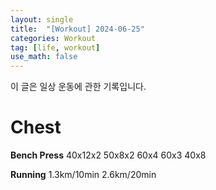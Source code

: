 ```yaml
---
layout: single
title:  "[Workout] 2024-06-25"
categories: Workout
tag: [life, workout]
use_math: false
---
```


이 글은 일상 운동에 관한 기록입니다.

# Chest

**Bench Press**
40x12x2  50x8x2  60x4 60x3  40x8


**Running**
1.3km/10min  2.6km/20min
